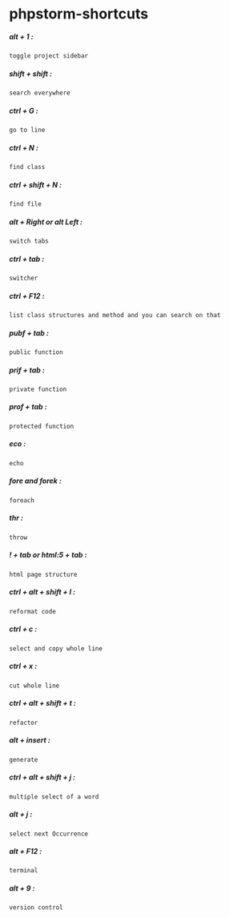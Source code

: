# phpstorm-shortcuts

##### alt + 1 : 

```
toggle project sidebar
```

##### shift + shift :
 
```
search everywhere
```

##### ctrl + G : 

```
go to line
```

##### ctrl + N :
 
```
find class
```

##### ctrl + shift + N :
 
```
find file
```

##### alt + Right or alt Left :
 
```
switch tabs
```

##### ctrl + tab :
 
```
switcher
```

##### ctrl + F12 :
 
```
list class structures and method and you can search on that
```

##### pubf + tab :
 
```
public function
```

##### prif + tab :
 
```
private function
```

##### prof + tab :
 
```
protected function
```

##### eco :
 
```
echo
```

##### fore and forek :
 
```
foreach
```

##### thr :
 
```
throw
```
  
##### ! + tab or html:5 + tab :
 
```
html page structure
```

##### ctrl + alt + shift + l :
 
```
reformat code
```

##### ctrl + c :
 
```
select and copy whole line
```

##### ctrl + x :
 
```
cut whole line
```

##### ctrl + alt + shift + t :
 
```
refactor
```

##### alt + insert :
 
```
generate
```

##### ctrl + alt + shift + j :
 
```
multiple select of a word
```

##### alt + j :
 
```
select next Occurrence
```

##### alt + F12 :
 
```
terminal
```

##### alt + 9 :
 
```
version control
```